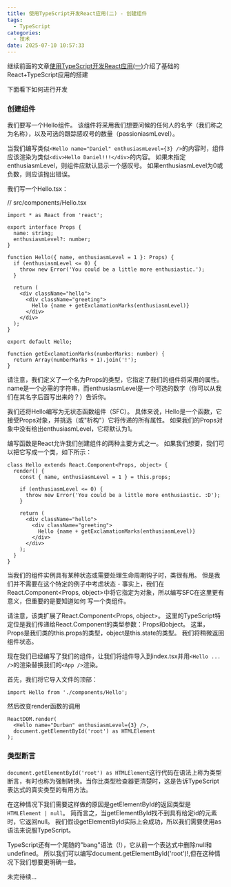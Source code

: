 ```yaml
---
title: 使用TypeScript开发React应用(二) - 创建组件
tags:
  - TypeScript
categories:
  - 技术
date: 2025-07-10 10:57:33
---
```


继续前面的文章[使用TypeScript开发React应用(一)](https://www.gowhich.com/blog/975)介绍了基础的React+TypeScript应用的搭建

下面看下如何进行开发

### 创建组件

我们要写一个Hello组件。 该组件将采用我们想要问候的任何人的名字（我们称之为名称），以及可选的跟踪感叹号的数量（passioniasmLevel）。

当我们编写类似`<Hello name="Daniel" enthusiasmLevel={3} />`的内容时，组件应该渲染为类似`<div>Hello Daniel!!!</div>`的内容。 如果未指定enthusiasmLevel，则组件应默认显示一个感叹号。 如果enthusiasmLevel为0或负数，则应该抛出错误。

我们写一个Hello.tsx：

// src/components/Hello.tsx

```tsx
import * as React from 'react';

export interface Props {
  name: string;
  enthusiasmLevel?: number;
}

function Hello({ name, enthusiasmLevel = 1 }: Props) {
  if (enthusiasmLevel <= 0) {
    throw new Error('You could be a little more enthusiastic.');
  }

  return (
    <div className="hello">
      <div className="greeting">
        Hello {name + getExclamationMarks(enthusiasmLevel)}
      </div>
    </div>
  );
}

export default Hello;

function getExclamationMarks(numberMarks: number) {
  return Array(numberMarks + 1).join('!');
}
```

请注意，我们定义了一个名为Props的类型，它指定了我们的组件将采用的属性。 name是一个必需的字符串，而enthusiasmLevel是一个可选的数字（你可以从我们在其名字后面写出来的？）告诉你。

我们还将Hello编写为无状态函数组件（SFC）。 具体来说，Hello是一个函数，它接受Props对象，并挑选（或"析构"）它将传递的所有属性。 如果我们的Props对象中没有给出enthusiasmLevel，它将默认为1。

编写函数是React允许我们创建组件的两种主要方式之一。 如果我们想要，我们可以把它写成一个类，如下所示：

```tsx
class Hello extends React.Component<Props, object> {
  render() {
    const { name, enthusiasmLevel = 1 } = this.props;

    if (enthusiasmLevel <= 0) {
      throw new Error('You could be a little more enthusiastic. :D');
    }

    return (
      <div className="hello">
        <div className="greeting">
          Hello {name + getExclamationMarks(enthusiasmLevel)}
        </div>
      </div>
    );
  }
}
```

当我们的组件实例具有某种状态或需要处理生命周期钩子时，类很有用。 但是我们并不需要在这个特定的例子中考虑状态 - 事实上，我们在React.Component<Props, object>中将它指定为对象，所以编写SFC在这里更有意义，但重要的是要知道如何 写一个类组件。

请注意，该类扩展了React.Component<Props, object>。 这里的TypeScript特定位是我们传递给React.Component的类型参数：Props和object。 这里，Props是我们类的this.props的类型，object是this.state的类型。 我们将稍微返回组件状态。

现在我们已经编写了我们的组件，让我们将组件导入到index.tsx并用`<Hello ... />`的渲染替换我们的`<App />`渲染。

首先，我们将它导入文件的顶部：

```tsx
import Hello from './components/Hello';
```

然后改变render函数的调用

```tsx
ReactDOM.render(
  <Hello name="Durban" enthusiasmLevel={3} />,
  document.getElementById('root') as HTMLElement
);
```

### 类型断言

`document.getElementById('root') as HTMLElement`这行代码在语法上称为类型断言，有时也称为强制转换。当你比类型检查器更清楚时，这是告诉TypeScript表达式的真实类型的有用方法。

在这种情况下我们需要这样做的原因是getElementById的返回类型是`HTMLElement | null`。 简而言之，当getElementById找不到具有给定id的元素时，它返回null。 我们假设getElementById实际上会成功，所以我们需要使用as语法来说服TypeScript。

TypeScript还有一个尾随的"bang"语法（!），它从前一个表达式中删除null和undefined。 所以我们可以编写document.getElementById('root')!,但在这种情况下我们想要更明确一些。

未完待续...
